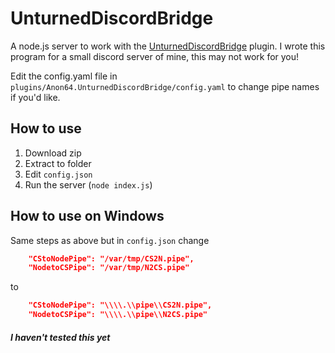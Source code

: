 # UnturnedDiscordBridge
A node.js server to work with the [UnturnedDiscordBridge](https://www.nuget.org/packages/UnturnedDiscordBridge/) plugin.
I wrote this program for a small discord server of mine, this may not work for you!

Edit the config.yaml file in `plugins/Anon64.UnturnedDiscordBridge/config.yaml` to change pipe names if you'd like.

## How to use
1. Download zip
2. Extract to folder
3. Edit `config.json`
4. Run the server (`node index.js`)

## How to use on Windows 
Same steps as above but in `config.json` change
```json
    "CStoNodePipe": "/var/tmp/CS2N.pipe",
    "NodetoCSPipe": "/var/tmp/N2CS.pipe"
```
to
```json
    "CStoNodePipe": "\\\\.\\pipe\\CS2N.pipe",
    "NodetoCSPipe": "\\\\.\\pipe\\N2CS.pipe"
```
##### I haven't tested this yet
